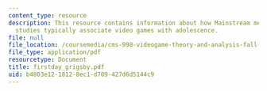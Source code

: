 ```yaml
---
content_type: resource
description: This resource contains information about how Mainstream media and cultural
  studies typically associate video games with adolescence.
file: null
file_location: /coursemedia/cms-998-videogame-theory-and-analysis-fall-2006/b4803e1218128ec1d709427d6d5144c9_firstday_grigsby.pdf
file_type: application/pdf
resourcetype: Document
title: firstday_grigsby.pdf
uid: b4803e12-1812-8ec1-d709-427d6d5144c9
---
```

